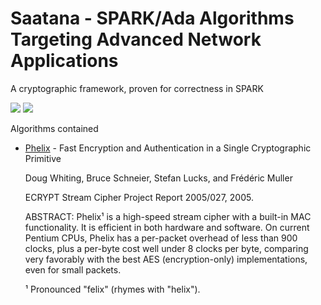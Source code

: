 # Saatana - SPARK/Ada Algorithms Targeting Advanced Network Applications
A cryptographic framework, proven for correctness in SPARK

[![](https://github.com/HeisenbugLtd/Saatana/workflows/Build%20Linux/badge.svg)](https://github.com/HeisenbugLtd/Saatana/actions?query=event%3Apush)
[![](https://github.com/HeisenbugLtd/Saatana/workflows/Proof%20Linux/badge.svg)](https://github.com/HeisenbugLtd/Saatana/actions?query=event%3Aschedule)

Algorithms contained
- [Phelix](https://www.schneier.com/academic/archives/2005/01/phelix.html) - Fast Encryption and Authentication in a Single Cryptographic Primitive

  Doug Whiting, Bruce Schneier, Stefan Lucks, and Frédéric Muller

  ECRYPT Stream Cipher Project Report 2005/027, 2005.

  ABSTRACT: Phelix¹ is a high-speed stream cipher with a built-in MAC functionality. It is efficient in both hardware and software. On current Pentium CPUs, Phelix has a per-packet overhead of less than 900 clocks, plus a per-byte cost well under 8 clocks per byte, comparing very favorably with the best AES (encryption-only) implementations, even for small packets.

  ¹ Pronounced "felix" (rhymes with "helix").
